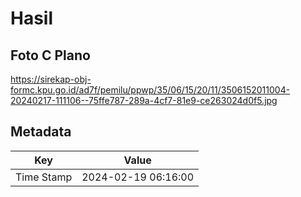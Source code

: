 # Hasil

## Foto C Plano

https://sirekap-obj-formc.kpu.go.id/ad7f/pemilu/ppwp/35/06/15/20/11/3506152011004-20240217-111106--75ffe787-289a-4cf7-81e9-ce263024d0f5.jpg


## Metadata

| Key        | Value               |
| ---------- | ------------------- |
| Time Stamp | 2024-02-19 06:16:00 |



